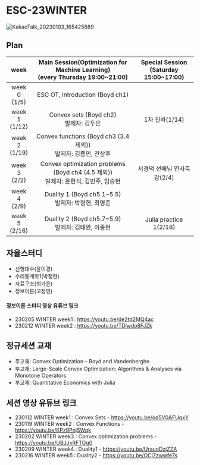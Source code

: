 # ESC-23WINTER

![KakaoTalk_20230103_165425889](https://user-images.githubusercontent.com/56993675/210739941-2714df30-92ed-4cfc-a76f-2f075ccacf47.jpg)

## Plan

|week|Main Session(Optimization for Machine Learning)<br>(every Thursday 19:00~21:00)|Special Session<br>(Saturday 15:00~17:00)|
|:--:|:--------------------------:|:------------------------:|
|week 0<br>(1/5)| ESC OT, Introduction (Boyd ch1)| |
|week 1<br>(1/12) | Convex sets (Boyd ch2) <br/> 발제자: 김두은|1차 친바(1/14)|
|week 2<br>(1/19) | Convex functions (Boyd ch3 (3.4 제외)) <br/> 발제자: 김종민, 전상후 | |
|week 3<br>(2/2) | Convex optimization problems (Boyd ch4 (4.5 제외)) <br/> 발제자: 윤현석, 김민주, 임승현 | 서경덕 선배님 연사특강(2/4)|
|week 4<br>(2/9) | Duality 1 (Boyd ch5.1~5.5) <br/> 발제자: 박정현, 최영준 | |
|week 5<br>(2/16) | Duality 2 (Boyd ch5.7~5.9) <br/> 발제자: 김태완, 이종현 |Julia practice 1(2/18)|

## 자율스터디
- 선형대수(윤이경)
- 수리통계학1(박정현)
- 자료구조(최가윤)
- 정보이론(고정민)

#### 정보이론 스터디 영상 유튜브 링크
- 230205 WINTER week1 : https://youtu.be/de2td2MQ4ac
- 230212 WINTER week2 : https://youtu.be/TDlwdo8FJZk

## 정규세션 교재
- 주교재: Convex Optimization – Boyd and Vandenberghe
- 부교재: Large-Scale Convex Optimization: Algorithms & Analyses via Monotone Operators
- 부교재: Quantitative Economics with Julia 

## 세션 영상 유튜브 링크
- 230112 WINTER week1 : Convex Sets - https://youtu.be/od5V0AFUqxY
- 230119 WINTER week2 : Convex Functions - https://youtu.be/KPz9PnjSWqk
- 230202 WINTER week3 : Convex optimization problems - https://youtu.be/UBJJxRFTOq0
- 230209 WINTER week4 : Duality1 - https://youtu.be/UrauoDzjZZA
- 230216 WINTER week5 : Duality2 - https://youtu.be/OCj7zwwfe7s
